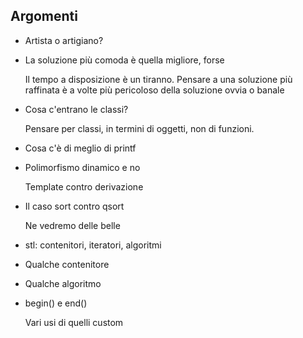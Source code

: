 Argomenti
---------

- Artista o artigiano?

- La soluzione più comoda è quella migliore, forse

    Il tempo a disposizione è un tiranno. Pensare a una soluzione più raffinata è a volte più pericoloso della soluzione ovvia o banale

- Cosa c'entrano le classi?

    Pensare per classi, in termini di oggetti, non di funzioni.

- Cosa c'è di meglio di printf

- Polimorfismo dinamico e no

    Template contro derivazione

- Il caso sort contro qsort

    Ne vedremo delle belle

- stl: contenitori, iteratori, algoritmi

- Qualche contenitore

- Qualche algoritmo

- begin() e end()

    Vari usi di quelli custom
